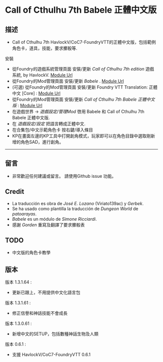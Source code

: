# Call of Cthulhu 7th Babele 正體中文版

## 描述  

* Call of Cthulhu 7th HavlockV/CoC7-FoundryVTT的正體中文版，包括範例角色卡，道具，技能，要求擲骰等.

安裝  

* 從Foundry的遊戲系統管理頁面 安裝/更新 _Call of Cthulhu 7th edition_ 遊戲系統, by HavlockV.
[Module Url](https://foundryvtt.com/packages/CoC7/)
* 從Foundry的Mod管理頁面 安裝/更新 _Babele_ .
[Module Url](https://foundryvtt.com/packages/babele/)
* (可選) 從Foundry的Mod管理頁面 安裝/更新 Foundry VTT Translation: 正體中文 [Core] :
[Module Url](https://foundryvtt.com/packages/foundry_zh-tw)
* 從Foundry的Mod管理頁面 安裝/更新 _Call of Cthulhu 7th Babele 正體中文版_ :
[Module Url](https://foundryvtt.com/packages/call-of-cthulhu-7th-babele-zh-tw/)
* 在遊戲世界 ->  _遊戲設定/管理Mod_ 啓用 Babele 和 Call of Cthulhu 7th Babele 正體中文版.
* 在 _遊戲設定/設定_ 把語言轉成正體中文.
* 在合集包/中文示範角色卡 按右鍵/導入條目
* KP在畫面左邊的KP工具中打開創角模式，玩家即可以在角色目錄中選取剛新增的角色SAD，進行創角。

----

## 留言

* 非常歡迎任何建議或留言。 請使用Github issue 功能。

## Credit  

* La traducción es obra de *José E. Lozano* (Viriato139ac) y *Gerbek*.
* Se ha usado como plantilla la traducción de *Dungeon World* de *patoarayas*.
* *Babele* es un módulo de *Simone Ricciardi*.
* 感謝 *Gorden* 重寫及翻譯了要求擲骰表

## TODO

* 中文版的角色卡教學

## 版本

版本 1.3.1.64 :

* 更新已跟上，不用提供中文化語言包

版本 1.3.1.61 :

* 修正信譽和神話技能不會成長

版本 1.3.0.61 :

* 新增中文的SETUP，包括數種神話生物及人類

版本 0.6.1 :

* 支援 HavlockV/CoC7-FoundryVTT 0.6.1
